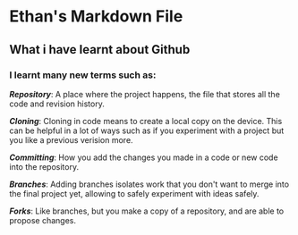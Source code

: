 # Ethan's Markdown File
## What i have learnt about Github

### **I learnt many new terms such as:**
***Repository***: A place where the project happens, the file that stores all the code and revision history.  

***Cloning***: Cloning in code means to create a local copy on the device. This can be helpful in a lot of ways such as if you experiment with a project but you like a previous verision more.  

***Committing***: How you add the changes you made in a code or new code into the repository.  

***Branches***: Adding branches isolates work that you don't want to merge into the final project yet, allowing to safely experiment with ideas safely.

***Forks***: Like branches, but you make a copy of a repository, and are able to propose changes.
